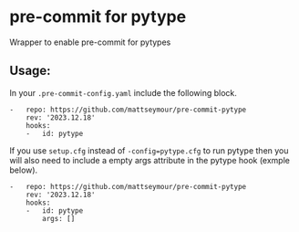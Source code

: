 # pre-commit for pytype
Wrapper to enable pre-commit for pytypes

## Usage:
In your `.pre-commit-config.yaml` include the following block.

```
-   repo: https://github.com/mattseymour/pre-commit-pytype
    rev: '2023.12.18'
    hooks:
    -   id: pytype
```

If you use `setup.cfg` instead of `-config=pytype.cfg` to run pytype then you will also need to include a empty args attribute in the pytype hook (exmple below).

```
-   repo: https://github.com/mattseymour/pre-commit-pytype
    rev: '2023.12.18'
    hooks:
    -   id: pytype
        args: []
```

